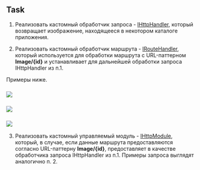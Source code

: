 ## Task
  
  1. Реализовать кастомный обработчик запроса - [IHttpHandler](https://docs.microsoft.com/en-us/dotnet/api/system.web.ihttphandler?view=netframework-4.7.2), который возвращает изображение, находящееся в некотором каталоге приложения.
  
  2. Реализовать кастомный обработчик маршрута - [IRouteHandler](https://docs.microsoft.com/en-us/dotnet/api/system.web.routing.iroutehandler?view=netframework-4.7.2), который используется для обработки маршрута c URL-паттерном **Image/{id}** и устанавливает для дальнейшей обработки запроса IHttpHandler из п.1.
  
  Примеры ниже.
   ### ![](https://github.com/AnzhelikaKravchuk/Training-Autumn-2018/blob/master/Pictures/1.png)
    
   ### ![](https://github.com/AnzhelikaKravchuk/Training-Autumn-2018/blob/master/Pictures/2.png)
    
   ### ![](https://github.com/AnzhelikaKravchuk/Training-Autumn-2018/blob/master/Pictures/3.png)
  
  3. Реализовать кастомный управляемый модуль - [IHttpModule](https://docs.microsoft.com/en-us/dotnet/api/system.web.ihttpmodule?view=netframework-4.7.2), который, в случае, если данные маршрута предоставляются согласно  URL-паттерну **Image/{id}**, предоставляет в качестве обработчика запроса IHttpHandler из п.1. Примеры запроса выглядят аналогично п. 2.
